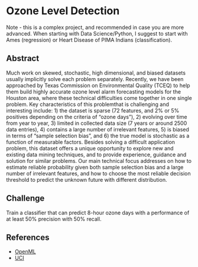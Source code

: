 # Ozone Level Detection

Note - this is a complex project, and recommended in case you are more advanced. When starting with Data Science/Python, I suggest to start with Ames (regression) or Heart Disease of PIMA Indians (classification).

## Abstract
Much work on skewed, stochastic, high dimensional, and biased datasets usually implicitly solve each problem separately. Recently, we have been approached by Texas Commission on Environmental Quality (TCEQ) to help them build highly accurate ozone level alarm forecasting models for the Houston area, where these technical difficulties come together in one single problem. Key characteristics of this problemthat is challenging and interesting include: 1) the dataset is sparse (72 features, and 2% or 5% positives depending on the criteria of “ozone days”), 2) evolving over time from year to year, 3) limited in collected data size (7 years or around 2500 data entries), 4) contains a large number of irrelevant features, 5) is biased in terms of “sample selection bias”, and 6) the true model is stochastic as a function of measurable factors. Besides solving a difficult application problem, this dataset offers a unique opportunity to explore new and existing data mining techniques, and to provide experience, guidance and solution for similar problems. Our main technical focus addresses on how to estimate reliable probability given both sample selection bias and a large number of irrelevant features, and how to choose the most reliable decision threshold to predict the unknown future with different distribution.

## Challenge
Train a classifier that can predict 8-hour ozone days with a performance of at least 50% precision with 50% recall.

## References
- [OpenML](https://www.openml.org/d/1487)
- [UCI](https://archive.ics.uci.edu/ml/datasets/ozone+level+detection)
